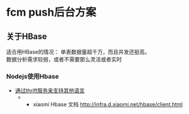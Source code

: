 # fcm push后台方案

## 关于HBase

适合用HBase的情况：
单表数据量超千万，而且并发还挺高。   
数据分析需求较弱，或者不需要那么灵活或者实时

### Nodejs使用Hbase


* [通过thrift服务来支持其他语言]()
  * * xiaomi Hbase 文档 http://infra.d.xiaomi.net/hbase/client.html